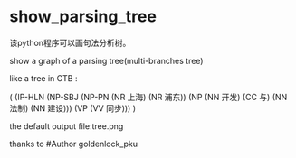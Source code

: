 # show_parsing_tree

该python程序可以画句法分析树。

show a graph of a parsing tree(multi-branches tree)

like a tree in CTB :

( (IP-HLN (NP-SBJ (NP-PN (NR 上海) (NR 浦东)) (NP (NN 开发) (CC 与) (NN 法制) (NN 建设))) (VP (VV 同步))) )

the default output file:tree.png

thanks to #Author goldenlock_pku

